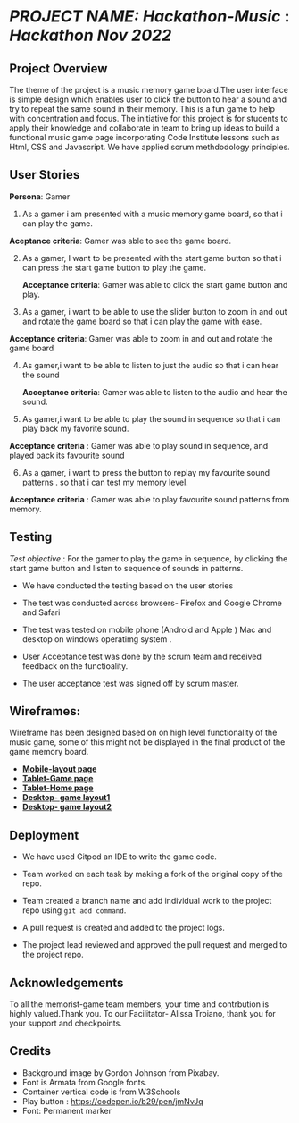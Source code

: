 # *PROJECT NAME: Hackathon-Music* : *Hackathon Nov 2022*


## Project Overview

The theme of the project is a music memory game board.The user interface is simple design which enables user to click the button to hear a sound and try to repeat the same sound in their memory. This is a fun game to help with concentration and focus.
The initiative for this project is for students to apply their knowledge and collaborate in team to bring up ideas to build a functional music game page incorporating Code Institute lessons such as Html, CSS and Javascript.
We have applied scrum methdodology principles.

## User Stories 

**Persona**: Gamer 

1. As a gamer i am presented with a music memory game board,
   so that i can play the game.

**Aceptance criteria**: Gamer was able to see the game board.
 
2. As a gamer, I want to be presented with the start game button
   so that i can press the start game button to play the game. 

   **Acceptance criteria**: Gamer was able to click the start game button and play.

3. As a gamer, i want to be able to use the slider button to zoom in and out and rotate the game board
so that i can play the game with ease.

**Acceptance criteria**:  Gamer was able to zoom in and out and rotate the game board

4. As gamer,i want to be able to listen to just the audio
   so that  i can hear the sound 

   **Acceptance criteria**: Gamer was able to listen to  the audio and hear the sound.


5. As gamer,i want to be able to play the sound in sequence
   so that i can play back my favorite sound.

  **Acceptance criteria** : Gamer was able to play sound in sequence, and played back its favourite sound

6. As a gamer, i want to press the button to replay my favourite sound patterns .
 so that i can test my memory level.

 **Acceptance criteria** :  Gamer was able to play favourite sound patterns from memory.
 

## Testing 

*Test objective* : For the gamer to play the game in sequence, by clicking the start game button and listen to sequence of sounds in patterns.

* We have conducted the testing based on the user stories

* The test was conducted across browsers- Firefox and Google Chrome and Safari 

* The test was tested on mobile phone (Android and Apple )
   Mac and desktop on windows operatimg system .

* User Acceptance test was done by the scrum team and received feedback on the functioality.

*  The user acceptance test was signed off by scrum master.


 ## Wireframes:

 Wireframe has been designed based on on high level functionality of the music game, some of this  might not be displayed in the final product of the game memory board.

  * [**Mobile-layout page**](assets/wireframe/mobile-layout.png) 
  * [**Tablet-Game page**](assets/wireframe/Tablet-gamepage.png)
  * [**Tablet-Home page**](assets/wireframe/Tablet-homepage.png)
  * [**Desktop- game layout1**](assets/wireframe/Desktop-gameLayoutA.png)
  * [**Desktop- game layout2**](assets/wireframe/Desktop-gameLayoutB.png)


 ## Deployment 

 * We have used Gitpod an IDE to write the  game code. 

 * Team worked on each task by making a fork of the original copy of the repo.

 * Team created a branch name and add individual work to the project repo using ```git add command```. 

 * A pull request is created and added to the project logs.
   
 * The project lead reviewed and approved the pull request and merged to the project repo.

 
 ## Acknowledgements

To all the memorist-game team members, your time and contrbution is highly valued.Thank you.
To our Facilitator- Alissa Troiano, thank you for your support and checkpoints.

## Credits

 - Background image by Gordon Johnson from Pixabay.
 - Font is Armata from Google fonts.
 - Container vertical code is from W3Schools
 - Play button : https://codepen.io/b29/pen/jmNvJq
 - Font:  Permanent marker 
